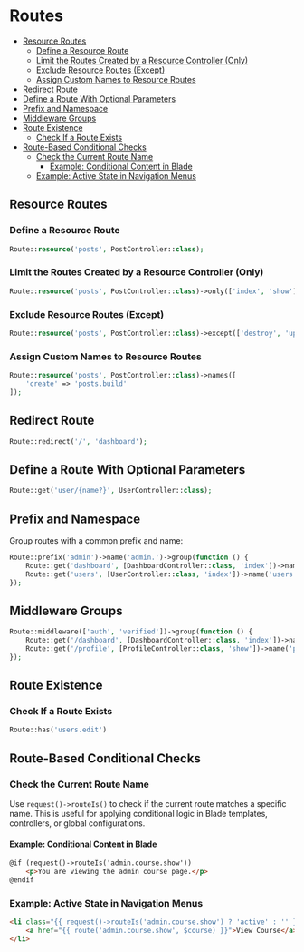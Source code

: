 # Routes

- [Resource Routes](#resource-routes)
  - [Define a Resource Route](#define-a-resource-route)
  - [Limit the Routes Created by a Resource Controller (Only)](#limit-the-routes-created-by-a-resource-controller-only)
  - [Exclude Resource Routes (Except)](#exclude-resource-routes-except)
  - [Assign Custom Names to Resource Routes](#assign-custom-names-to-resource-routes)
- [Redirect Route](#redirect-route)
- [Define a Route With Optional Parameters](#define-a-route-with-optional-parameters)
- [Prefix and Namespace](#prefix-and-namespace)
- [Middleware Groups](#middleware-groups)
- [Route Existence](#route-existence)
  - [Check If a Route Exists](#check-if-a-route-exists)
- [Route-Based Conditional Checks](#route-based-conditional-checks)
  - [Check the Current Route Name](#check-the-current-route-name)
    - [Example: Conditional Content in Blade](#example-conditional-content-in-blade)
  - [Example: Active State in Navigation Menus](#example-active-state-in-navigation-menus)

## Resource Routes

### Define a Resource Route

```php
Route::resource('posts', PostController::class);
```

### Limit the Routes Created by a Resource Controller (Only)

```php
Route::resource('posts', PostController::class)->only(['index', 'show']);
```

### Exclude Resource Routes (Except)

```php
Route::resource('posts', PostController::class)->except(['destroy', 'update']);
```

### Assign Custom Names to Resource Routes

```php
Route::resource('posts', PostController::class)->names([
    'create' => 'posts.build'
]);
```

## Redirect Route

```php
Route::redirect('/', 'dashboard');
```

## Define a Route With Optional Parameters

```php
Route::get('user/{name?}', UserController::class);
```

## Prefix and Namespace

Group routes with a common prefix and name:

```php
Route::prefix('admin')->name('admin.')->group(function () {
    Route::get('dashboard', [DashboardController::class, 'index'])->name('dashboard');
    Route::get('users', [UserController::class, 'index'])->name('users');
});
```

## Middleware Groups

```php
Route::middleware(['auth', 'verified'])->group(function () {
    Route::get('/dashboard', [DashboardController::class, 'index'])->name('dashboard');
    Route::get('/profile', [ProfileController::class, 'show'])->name('profile');
});
```

## Route Existence

### Check If a Route Exists

``` php
Route::has('users.edit')
```

## Route-Based Conditional Checks

### Check the Current Route Name

Use `request()->routeIs()` to check if the current route matches a specific name. This is useful for
applying conditional logic in Blade templates, controllers, or global configurations.

#### Example: Conditional Content in Blade

```html
@if (request()->routeIs('admin.course.show'))
    <p>You are viewing the admin course page.</p>
@endif
```

### Example: Active State in Navigation Menus

```html
<li class="{{ request()->routeIs('admin.course.show') ? 'active' : '' }}">
    <a href="{{ route('admin.course.show', $course) }}">View Course</a>
</li>
```
